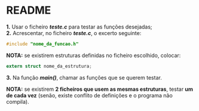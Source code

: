# README
**1.** Usar o ficheiro ***teste.c*** para testar as funções desejadas; \
**2.** Acrescentar, no ficheiro ***teste.c***, o excerto seguinte:

```c
#include "nome_da_funcao.h"
```
**NOTA:** se existirem estruturas definidas no ficheiro escolhido, colocar: 

```c
extern struct nome_da_estrutura;
```
**3.** Na função ***main()***, chamar as funções que se querem testar.

**NOTA:** se existirem **2 ficheiros que usem as mesmas estruturas**, testar **um de cada vez** (senão, existe conflito de definições e o programa não compila).